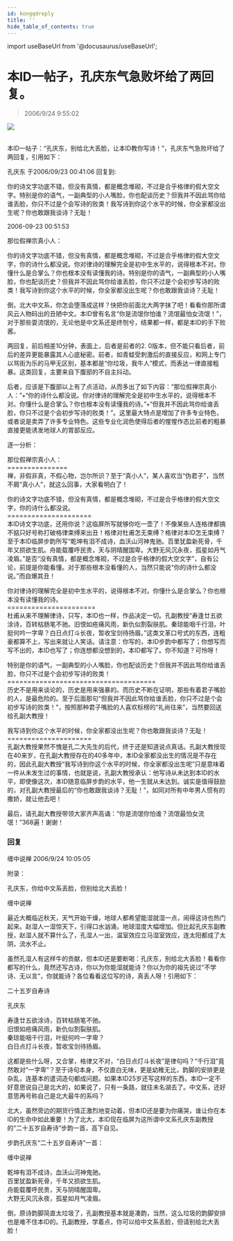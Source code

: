 ```yaml
---
id: kongqdreply
title: ''
hide_table_of_contents: true
---
```


import useBaseUrl from '@docusaurus/useBaseUrl';

# 本ID一帖子，孔庆东气急败坏给了两回复。

> 2006/9/24 9:55:02

<div style={{textAlign: 'center'}}>
<img src={useBaseUrl('https://gateway.ipfscdn.io/ipfs/QmXSnds2BF97yuZwYAMLwrpjQcuPcm22WGsFmBJfWFTEUM/poems/kongqdreply/1.jpeg')} /><br/><br/>
</div>

本ID一帖子：“孔庆东，别给北大丢脸，让本ID教你写诗！”，孔庆东气急败坏给了两回复，引用如下：
 
孔庆东 于2006/09/23 00:41:06 回复到:
 
你的诗文字功底不错，但没有真情，都是概念堆砌，不过是合乎格律的假大空文字。特别是你的语气，一副典型的小人嘴脸，你也配谈历史？但我并不因此骂你给谁丢脸，你只不过是个会写诗的败类！我写诗到你这个水平的时候，你全家都没出生呢？你也敢跟我谈诗？无耻！
 
2006-09-23 00:51:53
 
那位假禅宗真小人：
 
你的诗文字功底不错，但没有真情，都是概念堆砌，不过是合乎格律的假大空文字，你的诗什么都没说。你对律诗的理解完全是初中生水平的，说得根本不对。你懂什么是合掌么？你也根本没有读懂我的诗。特别是你的语气，一副典型的小人嘴脸，你也配谈历史？但我并不因此骂你给谁丢脸，你只不过是个会初步写诗的败类！我写诗到你这个水平的时候，你全家都没出生呢？你也敢跟我谈诗？无耻！
 
倒，北大中文系，你怎会堕落成这样？快把你前面北大两字抹了吧！看看你那所谓风云人物码出的丑陋中文。本ID曾有名言“你是流氓你怕谁？流氓最怕女流氓！”，对于那些耍流氓的，无论他是中文系还是终刎兮，结果都一样，都是本ID的手下败酱。
 
两回复，前后相差10分钟，表面上，后者是前者的2. 0版本，但不能只看后者，前后的差异更能暴露其人心底秘密。前者，如青蛙受刺激后的直接反应，和网上专门以骂街为乐的马甲无区别，基本都是“你垃圾，我牛人”模式，而表达一律直接粗暴。这类回复，主要来自下腹部的不自主抖动。
 
后者，应该是下腹部以上有了点活动，从而多出了如下内容：“那位假禅宗真小人：”+“你的诗什么都没说。你对律诗的理解完全是初中生水平的，说得根本不对。你懂什么是合掌么？你也根本没有读懂我的诗。”+“但我并不因此骂你给谁丢脸，你只不过是个会初步写诗的败类！”。这里最大特点是增加了许多专业特色，或者说是卖弄了许多专业特色。这些专业化润色使得后者的惺惺作态比前者的粗暴直接更能诱发地球人的胃部反应。
 
逐一分析：
 
那位假禅宗真小人：<br/>
===============<br/>
禅，非假非真，不假心物，岂尔所识？至于“真小人”，某人喜欢当“伪君子”，当然不屑“真小人”，就这么回事，大家看明白了！
 
你的诗文字功底不错，但没有真情，都是概念堆砌，不过是合乎格律的假大空文字，你的诗什么都没说。<br/>
=====================<br/>
本ID诗文字功底，还用你说？这临屏所写就够你吃一壶了！不像某些人连格律都搞不掂只好号称打破格律束缚来出丑！格律对杜甫怎无束缚？格律对本ID怎无束缚？至于本ID临屏步韵所写“乾坤有泪不成诗，血沃山河神鬼驰。百里犹盈新死骨，千年又损欲生肌。舟能载覆呼民贵，天与阴晴醒国卑。大野无风沉永夜，孤星如月气凌眉。”是否“没有真情，都是概念堆砌，不过是合乎格律的假大空文字”，自有公论，前提是你能看懂。对于那些根本没看懂的人，当然只能说“你的诗什么都没说。”而自爆其丑！
 
你对律诗的理解完全是初中生水平的，说得根本不对。你懂什么是合掌么？你也根本没有读懂我的诗。<br/>
======================<br/>
杜甫从来不理解律诗，只写，本ID也一样，作品决定一切。孔副教授“寿逢廿五欲涂诗，百转枯肠笔不驰。旧恨如疮痛风雨，新仇似割裂肤肌。秦琼能咽千行泪，叶挺何吟一字卑？白日点灯斗长夜，暂收宝剑待扬眉。”这类文革口号式的东西，连粗豪都算不上，写出来就让人笑话。请注意：你写的，本ID步韵中都写了；你想写而写不出的，本ID也写了；你连想都没想到的，本ID都写了。你不知道？可怜呀！
 
特别是你的语气，一副典型的小人嘴脸，你也配谈历史？但我并不因此骂你给谁丢脸，你只不过是个会初步写诗的败类！<br/>
=====================================<br/>
历史不是用来谈论的，历史是用来强暴的。而历史不断在证明，那些有着君子嘴脸的人，是最危险的。至于后面那句“但我并不因此骂你给谁丢脸，你只不过是个会初步写诗的败类！”，按照那种君子嘴脸的人喜欢标榜的“礼尚往来”，当然要回送给孔副大教授！
 
我写诗到你这个水平的时候，你全家都没出生呢？你也敢跟我谈诗？无耻！<br/>
=====================<br/>
孔副大教授果然不愧是孔二大先生的后代，终于还是知道说点真话。孔副大教授现在40来岁，在孔副大教授存在的40多年中，本ID全家都没出生的情况是不存在的，因此孔副大教授“我写诗到你这个水平的时候，你全家都没出生呢”只是意味着一件从未发生过的事情，也就是说，孔副大教授承认：他写诗从未达到本ID的水平，即使像这次，本ID随意临屏步韵的水平，他一生就从未达到。诚实是值得鼓励的，对孔副大教授最后的“你也敢跟我谈诗？无耻！”，如同对所有中年男人惯有的撒娇，就让他去吧！
 
最后，请孔副大教授带领大家齐声高诵：“你是流氓你怕谁？流氓最怕女流氓！”368遍！谢谢！
 
### 回复

<div class='blog-comment'>
<span class='blog-comment-chan'>缠中说禅</span> 2006/9/24 10:05:05<br/>

附录：

孔庆东，你给中文系丢脸，但别给北大丢脸！ 

缠中说禅 

最近大概临近秋天，天气开始干燥，地球人都希望能湿就湿一点，闹得这诗也热门起来。赵湿人一湿惊天下，引得口水汹涌，地球湿度大幅增加。但比起孔庆东副教授，赵湿人就不算什么了，孔湿人一出，温室效应立马湿室效应，连太阳都成了太阴，流水不止。 

虽然孔湿人有这样牛的贡献，但本ID还是要断喝：孔庆东，别给北大丢脸！看看你都写的什么，竟然还写古诗，你以为你能湿就能诗？你以为你的祖先说过“不学诗、无以言”，你就能诗？各位看看这位写的诗，真丢人呀！引用如下： 

二十五岁自寿诗 

孔庆东 

寿逢廿五欲涂诗，百转枯肠笔不驰。 <br/>
旧恨如疮痛风雨，新仇似割裂肤肌。 <br/>
秦琼能咽千行泪，叶挺何吟一字卑？ <br/>
白日点灯斗长夜，暂收宝剑待扬眉。 

这都是些什么呀，又合掌，格律又不对，“白日点灯斗长夜”是律句吗？“千行泪”竟然敢对“一字卑”？至于诗句本身，不仅直白无味，更是幼稚无比，韵脚的安排更是杂乱，连基本的遣词造句都成问题。如果本ID25岁还写这样的东西，本ID一定不好意思说自己是北大的，如果说了，只有一条路，就往未名湖去了。中文系，还好意思再号称自己是北大最牛的系吗？ 

北大，虽然旁边的期货行情正激烈地变动着，但本ID还是要为你痛哭，谁让你在本ID的生命中如此重要！为了北大，本ID现在临屏为这所谓中文系孔庆东副教授的“二十五岁自寿诗”步韵一首，高下自见。 

步韵孔庆东“二十五岁自寿诗”一首： 

缠中说禅 

乾坤有泪不成诗，血沃山河神鬼驰。 <br/>
百里犹盈新死骨，千年又损欲生肌。 <br/>
舟能载覆呼民贵，天与阴晴醒国卑。 <br/>
大野无风沉永夜，孤星如月气凌眉。 

倒，原诗韵脚简直太垃圾了，孔副教授基本就是凑韵，当然，这么垃圾的韵脚安排也是难不住本ID的。孔副教授，学着点，你可以给中文系丢脸，但请别给北大丢脸！ 
</div>